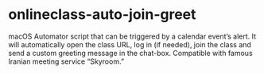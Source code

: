 # onlineclass-auto-join-greet
macOS Automator script that can be triggered by a calendar event’s alert. It will automatically open the class URL, log in (if needed), join the class and send a custom greeting message in the chat-box. Compatible with famous Iranian meeting service “Skyroom.”
